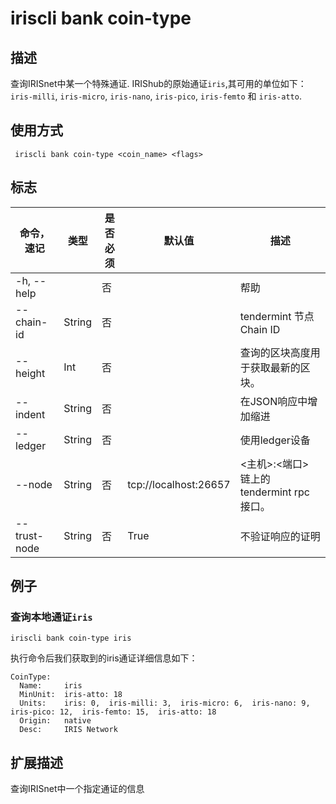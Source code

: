 # iriscli bank coin-type

## 描述

查询IRISnet中某一个特殊通证. IRIShub的原始通证`iris`,其可用的单位如下： `iris-milli`, `iris-micro`, `iris-nano`, `iris-pico`, `iris-femto` 和 `iris-atto`. 

## 使用方式

```
 iriscli bank coin-type <coin_name> <flags>
``` 

## 标志

| 命令，速记   | 类型   | 是否必须 | 默认值                | 描述                                      |
| ------------ | ------ | -------- | --------------------- | ----------------------------------------- |
| -h, --help   |        | 否       |                       | 帮助                                      |
| --chain-id   | String | 否       |                       | tendermint 节点Chain ID                     |
| --height     | Int    | 否       |                       | 查询的区块高度用于获取最新的区块。        |
| --indent     | String | 否       |                       | 在JSON响应中增加缩进                      |
| --ledger     | String | 否       |                       | 使用ledger设备                    |
| --node       | String | 否       | tcp://localhost:26657 | <主机>:<端口> 链上的tendermint rpc 接口。 |
| --trust-node | String | 否       | True                  | 不验证响应的证明                          |

## 例子

### 查询本地通证`iris`

```
iriscli bank coin-type iris
```

执行命令后我们获取到的iris通证详细信息如下：

```
CoinType:
  Name:     iris
  MinUnit:  iris-atto: 18
  Units:    iris: 0,  iris-milli: 3,  iris-micro: 6,  iris-nano: 9,  iris-pico: 12,  iris-femto: 15,  iris-atto: 18
  Origin:   native
  Desc:     IRIS Network
```



## 扩展描述

查询IRISnet中一个指定通证的信息

​    



​           
